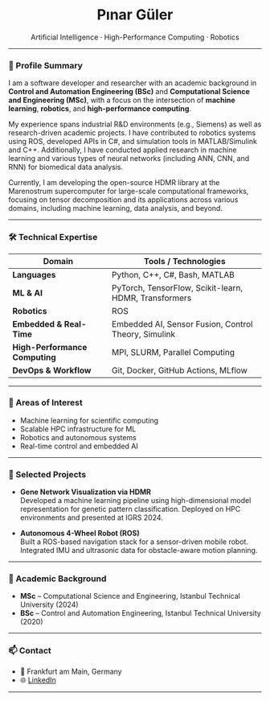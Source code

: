 <h1 align="center">Pınar Güler</h1>

<p align="center">
  Artificial Intelligence · High-Performance Computing · Robotics
</p>

---

### 👤 Profile Summary

I am a software developer and researcher with an academic background in **Control and Automation Engineering (BSc)** and **Computational Science and Engineering (MSc)**, with a focus on the intersection of **machine learning**, **robotics**, and **high-performance computing**. 

My experience spans industrial R&D environments (e.g., Siemens) as well as research-driven academic projects. I have contributed to robotics systems using ROS, developed APIs in C#, and simulation tools in MATLAB/Simulink and C++. Additionally, I have conducted applied research in machine learning and various types of neural networks (including ANN, CNN, and RNN) for biomedical data analysis.

Currently, I am developing the open-source HDMR library at the Marenostrum supercomputer for large-scale computational frameworks, focusing on tensor decomposition and its applications across various domains, including machine learning, data analysis, and beyond.

---

### 🛠 Technical Expertise

| Domain                  | Tools / Technologies                                                    |
|------------------------|-------------------------------------------------------------------------|
| **Languages**          | Python, C++, C#, Bash, MATLAB                                           |
| **ML & AI**            | PyTorch, TensorFlow, Scikit-learn, HDMR, Transformers                   |
| **Robotics**           | ROS                            |
| **Embedded & Real-Time** | Embedded AI, Sensor Fusion, Control Theory, Simulink    |
| **High-Performance Computing** | MPI, SLURM, Parallel Computing             |
| **DevOps & Workflow**  | Git, Docker, GitHub Actions, MLflow                                     |

---

### 🧪 Areas of Interest

- Machine learning for scientific computing  
- Scalable HPC infrastructure for ML
- Robotics and autonomous systems  
- Real-time control and embedded AI
---

### 📌 Selected Projects

- **Gene Network Visualization via HDMR**  
  Developed a machine learning pipeline using high-dimensional model representation for genetic pattern classification. Deployed on HPC environments and presented at IGRS 2024.

- **Autonomous 4-Wheel Robot (ROS)**  
  Built a ROS-based navigation stack for a sensor-driven mobile robot. Integrated IMU and ultrasonic data for obstacle-aware motion planning.


---

### 📄 Academic Background

- **MSc** – Computational Science and Engineering, Istanbul Technical University (2024)  
- **BSc** – Control and Automation Engineering, Istanbul Technical University (2020)

---

### 📫 Contact

- 📍 Frankfurt am Main, Germany  
- 🌐 [LinkedIn](https://www.linkedin.com/in/pinarguler)  

---

